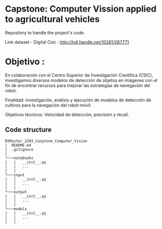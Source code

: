 # Capstone: Computer Vission applied to agricultural vehicles
Repository to handle the project's code. 

Link dataset - Digital Csic : http://hdl.handle.net/10261/287771

# Objetivo :

En colaboración con el Centro Superior de Investigación Científica (CSIC), investigamos diversos modelos de detección de objetos en imágenes con el fin de encontrar recursos para mejorar las estrategias de navegación del robot.

Finalidad: investigación, análisis y ejecución de modelos de detección de cultivos para la navegación del robot móvil.

Objetivos técnicos: Velocidad de detección, precisión y recall.


## Code structure
```
DSMaster_2203_Casptone_Computer_Vision
|  README.md
|  .gitignore
|
└───notebooks
|   |   __init__.py
|   |   ...
|   |
└───input
|   |   __init__.py
|   |   ...
|   |
└───output
|   |   __init__.py
|   |   ...
|   |
└───models
|   |   __init__.py
|   |   ...
|   |
```
